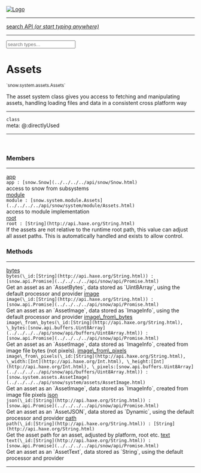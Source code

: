 
[![Logo](../../../../images/logo.png)](../../../../api/index.html)

<hr/>
<a href="#" id="search_bar" onclick="return;"><div> search API <em>(or start typing anywhere)</em> </div></a>
<hr/>

<script src="../../../../js/omnibar.js"> </script>
<link rel="stylesheet" type="text/css" href="../../../../css/omnibar.css" media="all">

<div id="omnibar"> <a href="#" onclick="return" id="omnibar_close"></a> <input id="omnibar_text" type="text" placeholder="search types..."></input></div>
<script  id="typelist" data-relpath="../../../../" data-types="snow.App,snow.AppFixedTimestep,snow.Snow,snow._Snow.Core,snow.api.Debug,snow.api.DebugError,snow.api.File,snow.api.FileHandle,snow.api.FileSeek,snow.api.Libs,snow.api.Promise,snow.api.PromiseError,snow.api.PromiseState,snow.api.Promises,snow.api.Timer,snow.api._Debug.LogError,snow.api._File.FileHandle_Impl_,snow.api._File.FileSeek_Impl_,snow.api._Promise.PromiseState_Impl_,snow.api.buffers.ArrayBuffer,snow.api.buffers.ArrayBufferIO,snow.api.buffers.ArrayBufferView,snow.api.buffers.DataView,snow.api.buffers.Float32Array,snow.api.buffers.Float64Array,snow.api.buffers.Int16Array,snow.api.buffers.Int32Array,snow.api.buffers.Int8Array,snow.api.buffers.TAError,snow.api.buffers.TypedArrayType,snow.api.buffers.Uint16Array,snow.api.buffers.Uint32Array,snow.api.buffers.Uint8Array,snow.api.buffers.Uint8ClampedArray,snow.api.buffers._ArrayBuffer.ArrayBuffer_Impl_,snow.api.buffers._Float32Array.Float32Array_Impl_,snow.api.buffers._Float64Array.Float64Array_Impl_,snow.api.buffers._Int16Array.Int16Array_Impl_,snow.api.buffers._Int32Array.Int32Array_Impl_,snow.api.buffers._Int8Array.Int8Array_Impl_,snow.api.buffers._TypedArrayType.TypedArrayType_Impl_,snow.api.buffers._Uint16Array.Uint16Array_Impl_,snow.api.buffers._Uint32Array.Uint32Array_Impl_,snow.api.buffers._Uint8Array.Uint8Array_Impl_,snow.api.buffers._Uint8ClampedArray.Uint8ClampedArray_Impl_,snow.core.native.Core,snow.core.native._Core.StaticSnow,snow.core.native.assets.Assets,snow.core.native.assets._Assets.NativeAudioDataBlob,snow.core.native.assets._Assets.NativeAudioDataInfo,snow.core.native.assets._Assets.NativeAudioInfo,snow.core.native.audio.Audio,snow.core.native.audio.Sound,snow.core.native.input.Input,snow.core.native.io.IO,snow.core.native.window.Windowing,snow.core.web.assets.psd.PSD,snow.core.web.input.DOMKeys,snow.modules.interfaces.Assets,snow.modules.interfaces.Audio,snow.modules.interfaces.IO,snow.modules.interfaces.Input,snow.modules.interfaces.Windowing,snow.modules.openal.AL,snow.modules.openal.ALC,snow.modules.openal.ALHelper,snow.modules.openal.Audio,snow.modules.openal.Context,snow.modules.openal.Device,snow.modules.openal.Sound,snow.modules.openal._AL.Context_Impl_,snow.modules.openal._AL.Device_Impl_,snow.modules.openal.sound.ALSound,snow.modules.openal.sound.ALStream,snow.modules.openal.sound.Sound,snow.modules.opengl.GL,snow.modules.opengl.GLActiveInfo,snow.modules.opengl.GLBuffer,snow.modules.opengl.GLContextAttributes,snow.modules.opengl.GLFramebuffer,snow.modules.opengl.GLProgram,snow.modules.opengl.GLRenderbuffer,snow.modules.opengl.GLShader,snow.modules.opengl.GLTexture,snow.modules.opengl.GLUniformLocation,snow.modules.opengl.native.GL,snow.modules.opengl.native.GLActiveInfo,snow.modules.opengl.native.GLBO,snow.modules.opengl.native.GLBuffer,snow.modules.opengl.native.GLContextAttributes,snow.modules.opengl.native.GLFBO,snow.modules.opengl.native.GLFramebuffer,snow.modules.opengl.native.GLLink,snow.modules.opengl.native.GLObject,snow.modules.opengl.native.GLPO,snow.modules.opengl.native.GLProgram,snow.modules.opengl.native.GLProxy,snow.modules.opengl.native.GLRBO,snow.modules.opengl.native.GLRenderbuffer,snow.modules.opengl.native.GLSO,snow.modules.opengl.native.GLShader,snow.modules.opengl.native.GLShaderPrecisionFormat,snow.modules.opengl.native.GLTO,snow.modules.opengl.native.GLTexture,snow.modules.opengl.native.GLUniformLocation,snow.modules.opengl.native.GL_FFI,snow.modules.opengl.native.GL_Native,snow.modules.opengl.native._GL.GLBuffer_Impl_,snow.modules.opengl.native._GL.GLFramebuffer_Impl_,snow.modules.opengl.native._GL.GLProgram_Impl_,snow.modules.opengl.native._GL.GLRenderbuffer_Impl_,snow.modules.opengl.native._GL.GLShader_Impl_,snow.modules.opengl.native._GL.GLTexture_Impl_,snow.modules.opengl.native._GL.GLUniformLocation_Impl_,snow.modules.sdl.Input,snow.modules.sdl.Windowing,snow.modules.sdl._Input.ControllerEventType,snow.modules.sdl._Input.ControllerEventType_Impl_,snow.modules.sdl._Input.JosytickEventType,snow.modules.sdl._Input.JosytickEventType_Impl_,snow.modules.sdl._Input.KeyEventType,snow.modules.sdl._Input.KeyEventType_Impl_,snow.modules.sdl._Input.ModValue,snow.modules.sdl._Input.ModValue_Impl_,snow.modules.sdl._Input.MouseEventType,snow.modules.sdl._Input.MouseEventType_Impl_,snow.modules.sdl._Input.SDLControllerEvent,snow.modules.sdl._Input.SDLJoystickEvent,snow.modules.sdl._Input.SDLKeyEvent,snow.modules.sdl._Input.SDLMouseEvent,snow.modules.sdl._Input.SDLTouchEvent,snow.modules.sdl._Input.TouchEventType,snow.modules.sdl._Input.TouchEventType_Impl_,snow.system.assets.Asset,snow.system.assets.AssetBytes,snow.system.assets.AssetImage,snow.system.assets.AssetJSON,snow.system.assets.AssetText,snow.system.assets.Assets,snow.system.assets._Assets.AssetsModule,snow.system.audio.Audio,snow.system.audio.AudioModule,snow.system.audio.Sound,snow.system.input.Input,snow.system.input.Keycodes,snow.system.input.MapIntBool,snow.system.input.MapIntFloat,snow.system.input.Scancodes,snow.system.input._Input.InputModule,snow.system.io.IO,snow.system.io._IO.IOModule,snow.system.module.Assets,snow.system.module.Audio,snow.system.module.IO,snow.system.module.Input,snow.system.module.Sound,snow.system.module.Windowing,snow.system.window.Window,snow.system.window.Windowing,snow.system.window._Windowing.WindowHandleMap,snow.system.window._Windowing.WindowingModule,snow.types.AppConfig,snow.types.AppConfigNative,snow.types.AppConfigWeb,snow.types.Asset,snow.types.AssetBytes,snow.types.AssetImage,snow.types.AssetJSON,snow.types.AssetText,snow.types.AssetType,snow.types.AudioDataBlob,snow.types.AudioDataInfo,snow.types.AudioFormatType,snow.types.AudioHandle,snow.types.AudioInfo,snow.types.DisplayMode,snow.types.Error,snow.types.FileEvent,snow.types.FileEventType,snow.types.FileFilter,snow.types.GamepadDeviceEventType,snow.types.IODataOptions,snow.types.ImageInfo,snow.types.InputEvent,snow.types.InputEventType,snow.types.Key,snow.types.ModState,snow.types.OS,snow.types.OpenGLProfile,snow.types.Platform,snow.types.RenderConfig,snow.types.RenderConfigOpenGL,snow.types.Scan,snow.types.SnowConfig,snow.types.SystemEvent,snow.types.SystemEventType,snow.types.TextEventType,snow.types.WindowConfig,snow.types.WindowEvent,snow.types.WindowEventType,snow.types.WindowHandle,snow.types.WindowingConfig,snow.types._Types.AssetType_Impl_,snow.types._Types.AudioFormatType_Impl_,snow.types._Types.FileEventType_Impl_,snow.types._Types.GamepadDeviceEventType_Impl_,snow.types._Types.InputEventType_Impl_,snow.types._Types.OS_Impl_,snow.types._Types.OpenGLProfile_Impl_,snow.types._Types.Platform_Impl_,snow.types._Types.SystemEventType_Impl_,snow.types._Types.TextEventType_Impl_,snow.types._Types.WindowEventType_Impl_"></script>


<h1>Assets</h1>
<small>`snow.system.assets.Assets`</small>

The asset system class gives you access to fetching and manipulating assets,
    handling loading files and data in a consistent cross platform way

<hr/>

`class`<br/><span class="meta">
meta: @:directlyUsed</span>

<hr/>


&nbsp;
&nbsp;




<h3>Members</h3> <hr/><span class="member apipage">
                <a name="app"><a class="lift" href="#app">app</a></a><div class="clear"></div>
                <code class="signature apipage">app : [snow.Snow](../../../../api/snow/Snow.html)</code><br/></span>
            <span class="small_desc_flat">access to snow from subsystems</span><br/><span class="member apipage">
                <a name="module"><a class="lift" href="#module">module</a></a><div class="clear"></div>
                <code class="signature apipage">module : [snow.system.module.Assets](../../../../api/snow/system/module/Assets.html)</code><br/></span>
            <span class="small_desc_flat">access to module implementation</span><br/><span class="member apipage">
                <a name="root"><a class="lift" href="#root">root</a></a><div class="clear"></div>
                <code class="signature apipage">root : [String](http://api.haxe.org/String.html)</code><br/></span>
            <span class="small_desc_flat">If the assets are not relative to the runtime root path, this value can adjust all asset paths. This is automatically handled and exists to allow control.</span><br/>


<h3>Methods</h3> <hr/><span class="method apipage">
            <a name="bytes"><a class="lift" href="#bytes">bytes</a></a><div class="clear"></div>
            <code class="signature apipage">bytes(\_id:[String](http://api.haxe.org/String.html)<span></span>) : [snow.api.Promise](../../../../api/snow/api/Promise.html)</code><br/><span class="small_desc_flat">Get an asset as an `AssetBytes`, data stored as `Uint8Array`, using the default processor and provider</span>


</span>
<span class="method apipage">
            <a name="image"><a class="lift" href="#image">image</a></a><div class="clear"></div>
            <code class="signature apipage">image(\_id:[String](http://api.haxe.org/String.html)<span></span>) : [snow.api.Promise](../../../../api/snow/api/Promise.html)</code><br/><span class="small_desc_flat">Get an asset as an `AssetImage`, data stored as `ImageInfo`, using the default processor and provider</span>


</span>
<span class="method apipage">
            <a name="image_from_bytes"><a class="lift" href="#image_from_bytes">image\_from\_bytes</a></a><div class="clear"></div>
            <code class="signature apipage">image\_from\_bytes(\_id:[String](http://api.haxe.org/String.html)<span></span>, \_bytes:[snow.api.buffers.Uint8Array](../../../../api/snow/api/buffers/Uint8Array.html)<span></span>) : [snow.api.Promise](../../../../api/snow/api/Promise.html)</code><br/><span class="small_desc_flat">Get an asset as an `AssetImage`, data stored as `ImageInfo`, created from image file bytes (not pixels).</span>


</span>
<span class="method apipage">
            <a name="image_from_pixels"><a class="lift" href="#image_from_pixels">image\_from\_pixels</a></a><div class="clear"></div>
            <code class="signature apipage">image\_from\_pixels(\_id:[String](http://api.haxe.org/String.html)<span></span>, \_width:[Int](http://api.haxe.org/Int.html)<span></span>, \_height:[Int](http://api.haxe.org/Int.html)<span></span>, \_pixels:[snow.api.buffers.Uint8Array](../../../../api/snow/api/buffers/Uint8Array.html)<span></span>) : [snow.system.assets.AssetImage](../../../../api/snow/system/assets/AssetImage.html)</code><br/><span class="small_desc_flat">Get an asset as an `AssetImage`, data stored as `ImageInfo`, created from image file pixels</span>


</span>
<span class="method apipage">
            <a name="json"><a class="lift" href="#json">json</a></a><div class="clear"></div>
            <code class="signature apipage">json(\_id:[String](http://api.haxe.org/String.html)<span></span>) : [snow.api.Promise](../../../../api/snow/api/Promise.html)</code><br/><span class="small_desc_flat">Get an asset as an `AssetJSON`, data stored as `Dynamic`, using the default processor and provider</span>


</span>
<span class="method apipage">
            <a name="path"><a class="lift" href="#path">path</a></a><div class="clear"></div>
            <code class="signature apipage">path(\_id:[String](http://api.haxe.org/String.html)<span></span>) : [String](http://api.haxe.org/String.html)</code><br/><span class="small_desc_flat">Get the asset path for an asset, adjusted by platform, root etc.</span>


</span>
<span class="method apipage">
            <a name="text"><a class="lift" href="#text">text</a></a><div class="clear"></div>
            <code class="signature apipage">text(\_id:[String](http://api.haxe.org/String.html)<span></span>) : [snow.api.Promise](../../../../api/snow/api/Promise.html)</code><br/><span class="small_desc_flat">Get an asset as an `AssetText`, data stored as `String`, using the default processor and provider</span>


</span>



<hr/>

&nbsp;
&nbsp;
&nbsp;
&nbsp;